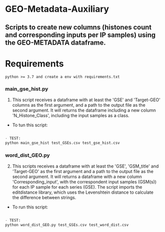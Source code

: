 # GEO-Metadata-Auxiliary

## Scripts to create new columns (histones count and corresponding inputs per IP samples) using the GEO-METADATA dataframe.

# Requirements

```python >= 3.7 and create a env with requirements.txt```

### main_gse_hist.py

1. This script receives a dataframe with at least the 'GSE' and 'Target-GEO' columns as the first argument, and a path to the output file as the second argument. It will returns the dataframe including a new column 'N_Histone_Class',
including the input samples as a class.

- To tun this script:
```python main_gse_hist.py <dataframe.csv> <path_to_output_file> 

- TEST:
python main_gse_hist test_GSEs.csv test_gse_hist.csv
```

### word_dist_GEO.py

2. This scripts receives a dataframe with at least the 'GSE', 'GSM_title' and 'Target-GEO' as the first argument and a path to the output file as the second argument. It will returns a dataframe with a new column 'Corresponding_input', with the correspondent input samples (GSM(s)) for each IP sample for each series (GSE). The script imports the editdistance library, which uses the Levenshtein distance to calculate the difference between strings. 

- To run this script:
```python word_dist_GEO.py <dataframe.csv> <path_to_output_file>

- TEST:
python word_dist_GEO.py test_GSEs.csv test_word_dist.csv
```

